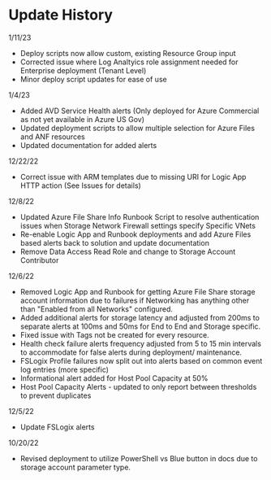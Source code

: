 # Update History

1/11/23

- Deploy scripts now allow custom, existing Resource Group input
- Corrected issue where Log Analtyics role assignment needed for Enterprise deployment (Tenant Level)
- Minor deploy script updates for ease of use

1/4/23

- Added AVD Service Health alerts (Only deployed for Azure Commercial as not yet available in Azure US Gov)
- Updated deployment scripts to allow multiple selection for Azure Files and ANF resources
- Updated documentation for added alerts

12/22/22

- Correct issue with ARM templates due to missing URI for Logic App HTTP action (See Issues for details)

12/8/22

- Updated Azure File Share Info Runbook Script to resolve authentication issues when Storage Network Firewall settings specify Specific VNets
- Re-enable Logic App and Runbook deployments and add Azure Files based alerts back to solution and update documentation
- Remove Data Access Read Role and change to Storage Account Contributor

12/6/22  

- Removed Logic App and Runbook for getting Azure File Share storage account information due to failures if Networking has anything other than "Enabled from all Networks" configured.  
- Added additional alerts for storage latency and adjusted from 200ms to separate alerts at 100ms and 50ms for End to End and Storage specific.  
- Fixed issue with Tags not be created for every resource.  
- Health check failure alerts frequency adjusted from 5 to 15 min intervals to accommodate for false alerts during deployment/ maintenance.  
- FSLogix Profile failures now split out into alerts based on common event log entries (more specific)
- Informational alert added for Host Pool Capacity at 50%
- Host Pool Capacity Alerts - updated to only report between thresholds to prevent duplicates

12/5/22

- Update FSLogix alerts

10/20/22  

- Revised deployment to utilize PowerShell vs Blue button in docs due to storage account parameter type.